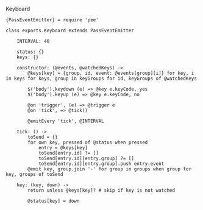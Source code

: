 Keyboard

	{PassEventEmitter} = require 'pee'

	class exports.Keyboard extends PassEventEmitter

		INTERVAL: 40

		status: {}
		keys: {}

		constructor: (@events, @watchedKeys) ->
			@keys[key] = {group, id, event: @events[group][i]} for key, i in keys for keys, group in keyGroups for id, keyGroups of @watchedKeys

			$('body').keydown (e) => @key e.keyCode, yes
			$('body').keyup (e) => @key e.keyCode, no

			@on 'trigger', (e) => @trigger e
			@on 'tick', => @tick()

			@emitEvery 'tick', @INTERVAL

		tick: () ->
			toSend = {}
			for own key, pressed of @status when pressed
				entry = @keys[key]
				toSend[entry.id] ?= []
				toSend[entry.id][entry.group] ?= []
				toSend[entry.id][entry.group].push entry.event
			@emit key, group.join '-' for group in groups when group for key, groups of toSend

		key: (key, down) ->
			return unless @keys[key]? # skip if key is not watched

			@status[key] = down
